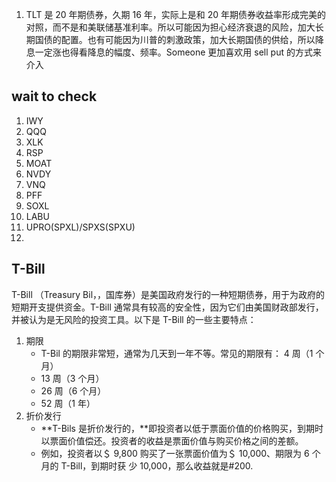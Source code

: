 1. TLT 是 20 年期债券，久期 16 年，实际上是和 20 年期债券收益率形成完美的对照，而不是和美联储基准利率。所以可能因为担心经济衰退的风险，加大长期国债的配置。也有可能因为川普的刺激政策，加大长期国债的供给，所以降息一定涨也得看降息的幅度、频率。Someone 更加喜欢用 sell put 的方式来介入

## wait to check

1. IWY
2. QQQ
3. XLK
4. RSP
5. MOAT
6. NVDY
7. VNQ
8. PFF
9. SOXL
10. LABU
11. UPRO(SPXL)/SPXS(SPXU)
12.

## T-Bill

T-Bill （Treasury Bil，，国库券）是美国政府发行的一种短期债券，用于为政府的短期开支提供资金。T-Bill 通常具有较高的安全性，因为它们由美国财政部发行，并被认为是无风险的投资工具。以下是 T-Bill 的一些主要特点：

1. 期限
   - T-Bil 的期限非常短，通常为几天到一年不等。常见的期限有：
     4 周（1 个月）
   - 13 周（3 个月）
   - 26 周（6 个月）
   - 52 周（1 年）
2. 折价发行
   - **T-Bils 是折价发行的，**即投资者以低于票面价值的价格购买，到期时以票面价值偿还。投资者的收益是票面价值与购买价格之间的差额。
   - 例如，投资者以＄ 9,800 购买了一张票面价值为＄ 10,000、期限为 6 个月的 T-Bill，到期时获 少 10,000，那么收益就是#200.
